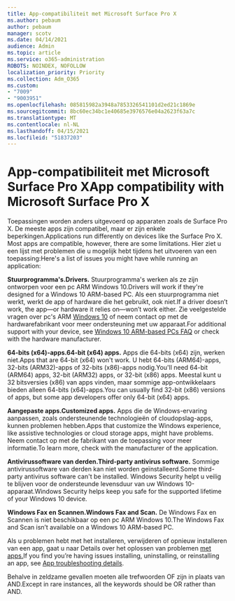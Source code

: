 ```yaml
---
title: App-compatibiliteit met Microsoft Surface Pro X
ms.author: pebaum
author: pebaum
manager: scotv
ms.date: 04/14/2021
audience: Admin
ms.topic: article
ms.service: o365-administration
ROBOTS: NOINDEX, NOFOLLOW
localization_priority: Priority
ms.collection: Adm_O365
ms.custom:
- "7009"
- "9003951"
ms.openlocfilehash: 085815982a3948a7853326541101d2ed21c1869e
ms.sourcegitcommit: 8bc60ec34bc1e40685e3976576e04a2623f63a7c
ms.translationtype: MT
ms.contentlocale: nl-NL
ms.lasthandoff: 04/15/2021
ms.locfileid: "51837203"
---
```

# <a name="app-compatibility-with-microsoft-surface-pro-x"></a><span data-ttu-id="5443b-102">App-compatibiliteit met Microsoft Surface Pro X</span><span class="sxs-lookup"><span data-stu-id="5443b-102">App compatibility with Microsoft Surface Pro X</span></span>

<span data-ttu-id="5443b-103">Toepassingen worden anders uitgevoerd op apparaten zoals de Surface Pro X. De meeste apps zijn compatibel, maar er zijn enkele beperkingen.</span><span class="sxs-lookup"><span data-stu-id="5443b-103">Applications run differently on devices like the Surface Pro X. Most apps are compatible, however, there are some limitations.</span></span> <span data-ttu-id="5443b-104">Hier ziet u een lijst met problemen die u mogelijk hebt tijdens het uitvoeren van een toepassing:</span><span class="sxs-lookup"><span data-stu-id="5443b-104">Here's a list of issues you might have while running an application:</span></span> 

<span data-ttu-id="5443b-105">**Stuurprogramma's.**</span><span class="sxs-lookup"><span data-stu-id="5443b-105">**Drivers.**</span></span> <span data-ttu-id="5443b-106">Stuurprogramma's werken als ze zijn ontworpen voor een pc ARM Windows 10.</span><span class="sxs-lookup"><span data-stu-id="5443b-106">Drivers will work if they're designed for a Windows 10 ARM-based PC.</span></span> <span data-ttu-id="5443b-107">Als een stuurprogramma niet werkt, werkt de app of hardware die het gebruikt, ook niet.</span><span class="sxs-lookup"><span data-stu-id="5443b-107">If a driver doesn’t work, the app—or hardware it relies on—won’t work either.</span></span> <span data-ttu-id="5443b-108">Zie veelgestelde vragen over pc's ARM [Windows 10](https://support.microsoft.com/windows/windows-10-arm-based-pcs-faq-477f51df-2e3b-f68f-31b0-06f5e4f8ebb5) of neem contact op met de hardwarefabrikant voor meer ondersteuning met uw apparaat.</span><span class="sxs-lookup"><span data-stu-id="5443b-108">For additional support with your device, see [Windows 10 ARM-based PCs FAQ](https://support.microsoft.com/windows/windows-10-arm-based-pcs-faq-477f51df-2e3b-f68f-31b0-06f5e4f8ebb5) or check with the hardware manufacturer.</span></span>

<span data-ttu-id="5443b-109">**64-bits (x64)-apps.**</span><span class="sxs-lookup"><span data-stu-id="5443b-109">**64-bit (x64) apps.**</span></span> <span data-ttu-id="5443b-110">Apps die 64-bits (x64) zijn, werken niet.</span><span class="sxs-lookup"><span data-stu-id="5443b-110">Apps that are 64-bit (x64) won't work.</span></span> <span data-ttu-id="5443b-111">U hebt 64-bits (ARM64)-apps, 32-bits (ARM32)-apps of 32-bits (x86)-apps nodig.</span><span class="sxs-lookup"><span data-stu-id="5443b-111">You'll need 64-bit (ARM64) apps, 32-bit (ARM32) apps, or 32-bit (x86) apps.</span></span> <span data-ttu-id="5443b-112">Meestal kunt u 32 bitsversies (x86) van apps vinden, maar sommige app-ontwikkelaars bieden alleen 64-bits (x64)-apps.</span><span class="sxs-lookup"><span data-stu-id="5443b-112">You can usually find 32-bit (x86) versions of apps, but some app developers offer only 64-bit (x64) apps.</span></span>

<span data-ttu-id="5443b-113">**Aangepaste apps.**</span><span class="sxs-lookup"><span data-stu-id="5443b-113">**Customized apps.**</span></span> <span data-ttu-id="5443b-114">Apps die de Windows-ervaring aanpassen, zoals ondersteunende technologieën of cloudopslag-apps, kunnen problemen hebben.</span><span class="sxs-lookup"><span data-stu-id="5443b-114">Apps that customize the Windows experience, like assistive technologies or cloud storage apps, might have problems.</span></span> <span data-ttu-id="5443b-115">Neem contact op met de fabrikant van de toepassing voor meer informatie.</span><span class="sxs-lookup"><span data-stu-id="5443b-115">To learn more, check with the manufacturer of the application.</span></span>

<span data-ttu-id="5443b-116">**Antivirussoftware van derden.**</span><span class="sxs-lookup"><span data-stu-id="5443b-116">**Third-party antivirus software.**</span></span> <span data-ttu-id="5443b-117">Sommige antivirussoftware van derden kan niet worden geïnstalleerd.</span><span class="sxs-lookup"><span data-stu-id="5443b-117">Some third-party antivirus software can't be installed.</span></span> <span data-ttu-id="5443b-118">Windows Security helpt u veilig te blijven voor de ondersteunde levensduur van uw Windows 10-apparaat.</span><span class="sxs-lookup"><span data-stu-id="5443b-118">Windows Security helps keep you safe for the supported lifetime of your Windows 10 device.</span></span>

<span data-ttu-id="5443b-119">**Windows Fax en Scannen.**</span><span class="sxs-lookup"><span data-stu-id="5443b-119">**Windows Fax and Scan.**</span></span> <span data-ttu-id="5443b-120">De Windows Fax en Scannen is niet beschikbaar op een pc ARM Windows 10.</span><span class="sxs-lookup"><span data-stu-id="5443b-120">The Windows Fax and Scan isn’t available on a Windows 10 ARM-based PC.</span></span>

<span data-ttu-id="5443b-121">Als u problemen hebt met het installeren, verwijderen of opnieuw installeren van een app, gaat u naar Details over het oplossen van problemen [met apps.](https://docs.microsoft.com/troubleshoot/mem/intune/troubleshoot-app-install#app-troubleshooting-details)</span><span class="sxs-lookup"><span data-stu-id="5443b-121">If you find you’re having issues installing, uninstalling, or reinstalling an app, see [App troubleshooting details](https://docs.microsoft.com/troubleshoot/mem/intune/troubleshoot-app-install#app-troubleshooting-details).</span></span>

<span data-ttu-id="5443b-122">Behalve in zeldzame gevallen moeten alle trefwoorden OF zijn in plaats van AND.</span><span class="sxs-lookup"><span data-stu-id="5443b-122">Except in rare instances, all the keywords should be OR rather than AND.</span></span>